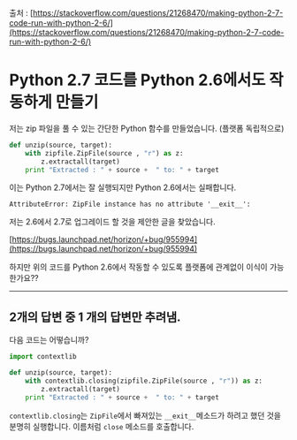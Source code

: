 출처 : [https://stackoverflow.com/questions/21268470/making-python-2-7-code-run-with-python-2-6/](https://stackoverflow.com/questions/21268470/making-python-2-7-code-run-with-python-2-6/)

# Python 2.7 코드를 Python 2.6에서도 작동하게 만들기

저는 zip 파일을 풀 수 있는 간단한 Python 함수를 만들었습니다. (플랫폼 독립적으로)

```python
def unzip(source, target):
    with zipfile.ZipFile(source , "r") as z:
        z.extractall(target)
    print "Extracted : " + source +  " to: " + target
```

이는 Python 2.7에서는 잘 실행되지만 Python 2.6에서는 실패합니다.

```
AttributeError: ZipFile instance has no attribute '__exit__':
```

저는 2.6에서 2.7로 업그레이드 할 것을 제안한 글을 찾았습니다.

[https://bugs.launchpad.net/horizon/+bug/955994](https://bugs.launchpad.net/horizon/+bug/955994)

하지만 위의 코드를 Python 2.6에서 작동할 수 있도록 플랫폼에 관계없이 이식이 가능한가요??

------

## 2개의 답변 중 1 개의 답변만 추려냄.

다음 코드는 어떻습니까?

```python
import contextlib

def unzip(source, target):
    with contextlib.closing(zipfile.ZipFile(source , "r")) as z:
        z.extractall(target)
    print "Extracted : " + source +  " to: " + target
```

`contextlib.closing`는 `ZipFile`에서 빠져있는 `__exit__`메소드가 하려고 했던 것을 분명히 실행합니다. 이름처럼 `close` 메소드를 호출합니다.



